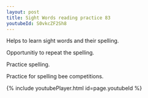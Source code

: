```yaml
---
layout: post
title: Sight Words reading practice 83
youtubeId: S0vkcZF2Sh8
---
```

 
 
Helps to learn sight words and their spelling.

Opportunitiy to repeat the spelling. 

Practice spelling. 
 
Practice for spelling bee competitions. 
 
{% include youtubePlayer.html id=page.youtubeId %}
 
 
